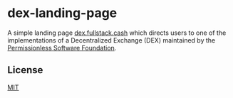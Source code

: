 # dex-landing-page

A simple landing page [dex.fullstack.cash](https://dex.fullstack.cash/) which directs users to one of the implementations of a Decentralized Exchange (DEX) maintained by the [Permissionless Software Foundation](https://psfoundation.cash).

## License
[MIT](./LICENSE.md)
